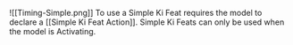 ![[Timing-Simple.png]]  To use a Simple Ki Feat requires the model to declare a [[Simple Ki Feat Action]].
Simple Ki Feats can only be used when the model is Activating.